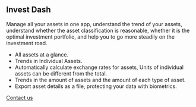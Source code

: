 ## Invest Dash

Manage all your assets in one app, understand the trend of your assets, understand whether the asset classification is reasonable, whether it is the optimal investment portfolio, and help you to go more steadily on the investment road.

- All assets at a glance.
- Trends in Individual Assets.
- Automatically calculate exchange rates for assets, Units of individual assets can be different from the total.
- Trends in the amount of assets and the amount of each type of asset.
- Export asset details as a file, protecting your data with biometrics.

[Contact us](mailto:bugu1986@gmail.com)